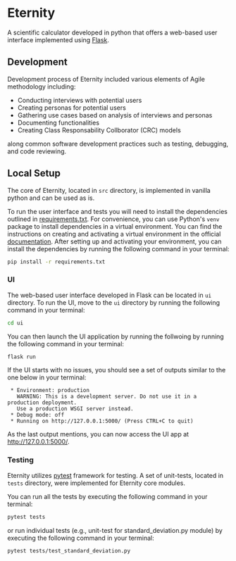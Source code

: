 # Eternity

A scientific calculator developed in python that offers a web-based user interface implemented using [Flask](https://flask.palletsprojects.com/en/2.2.x/).

## Development

Development process of Eternity included various elements of Agile methodology including:

- Conducting interviews with potential users
- Creating personas for potential users
- Gathering use cases based on analysis of interviews and personas
- Documenting functionalities
- Creating Class Responsability Collborator (CRC) models

along common software development practices such as testing, debugging, and code reviewing.

## Local Setup

The core of Eternity, located in `src` directory, is implemented in vanilla python and can be used as is.

To run the user interface and tests you will need to install the dependencies outlined in [requirements.txt](requirements.txt). For convenience, you can use Python's `venv` package to install dependencies in a virtual environment. You can find the instructions on creating and activating a virtual environment in the official [documentation](https://docs.python.org/3.10/library/venv.html). After setting up and activating your environment, you can install the dependencies by running the following command in your terminal:

```bash
pip install -r requirements.txt
```

### UI

The web-based user interface developed in Flask can be located in `ui` directory. To run the UI, move to the `ui` directory by running the following command in your terminal:

```bash
cd ui
```

You can then launch the UI application by running the follwoing by running the following command in your terminal:

```bash
flask run
```

If the UI starts with no issues, you should see a set of outputs similar to the one below in your terminal:

```
 * Environment: production
   WARNING: This is a development server. Do not use it in a production deployment.
   Use a production WSGI server instead.
 * Debug mode: off
 * Running on http://127.0.0.1:5000/ (Press CTRL+C to quit)
```

As the last output mentions, you can now access the UI app at http://127.0.0.1:5000/.

### Testing

Eternity utilizes [pytest]() framework for testing.
A set of unit-tests, located in `tests` directory, were implemented for Eternity core modules.

You can run all the tests by executing the following command in your terminal:

```bash
pytest tests
```

or run individual tests (e.g., unit-test for standard_deviation.py module) by executing the following command in your terminal:

```bash
pytest tests/test_standard_deviation.py
```
